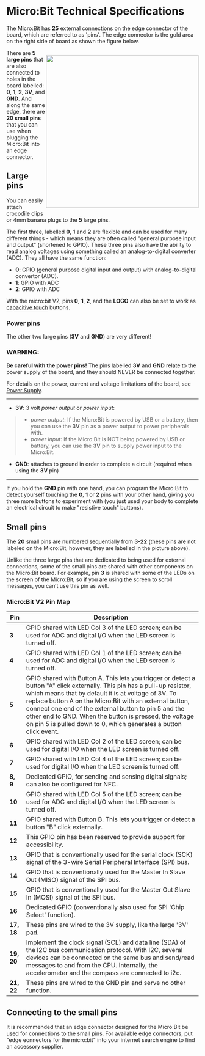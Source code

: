 # Micro:Bit Technical Specifications

The Micro:Bit has **25** external connections on the edge connector of the board, which are referred to as 'pins'. The edge connector is the gold area on the right side of board as shown the figure below.

<div style="float: right">
  <p align="center">
    <img src="imgs/microbit.png" width="400"/>
  </p>
</div>

There are **5 large pins** that are also connected to holes in the board labelled: **0**, **1**, **2**, **3V**, and **GND**. And along the same edge, there are **20 small pins** that you can use when plugging the Micro:Bit into an edge connector.

## Large pins

You can easily attach crocodile clips or 4mm banana plugs to the **5** large pins.

The first three, labelled **0**, **1** and **2** are flexible and can be used for many different things - which means they are often called "general purpose input and output" (shortened to GPIO). These three pins also have the ability to read analog voltages using something called an analog-to-digital converter (ADC). They all have the same function:

* **0**: GPIO (general purpose digital input and output) with analog-to-digital convertor (ADC).
* **1**: GPIO with ADC
* **2**: GPIO with ADC

With the micro:bit V2, pins **0**, **1**, **2**, and the **LOGO** can also be set to work as [capacitive touch](/reference/pins/touch-set-mode) buttons.

### Power pins

The other two large pins (**3V** and **GND**) are very different!

### WARNING:

**Be careful with the power pins!**
The pins labelled **3V** and **GND** relate to the power supply of the board, and they should NEVER be connected together.

For details on the power, current and voltage limitations of the board, see [Power Supply](https://tech.microbit.org/hardware/powersupply/).

---

* **3V**: 3 volt *power output* or *power input*:
>* *power output*: If the Micro:Bit is powered by USB or a battery, then you can use the **3V** pin as a power output to power peripherals with.
>* *power input*: If the Micro:Bit is NOT being powered by USB or battery, you can use the **3V** pin to supply power input to the Micro:Bit.
* **GND**: attaches to ground in order to complete a circuit (required when using the **3V** pin)

---

If you hold the **GND** pin with one hand, you can program the Micro:Bit to detect yourself touching the **0**, **1** or **2** pins with your other hand, giving you three more buttons to experiment with (you just used your body to complete an electrical circuit to make "resistive touch" buttons).

## Small pins

The **20** small pins are numbered sequentially from **3-22** (these pins are not labeled on the Micro:Bit, however, they are labelled in the picture above).

Unlike the three large pins that are dedicated to being used for external connections, some of the small pins are shared with other components on the Micro:Bit board. For example, pin **3** is shared with some of the LEDs on the screen of the Micro:Bit, so if you are using the screen to scroll messages, you can’t use this pin as well.

### Micro:Bit V2 Pin Map

| Pin  | Description |
| - | - |
| **3** | GPIO shared with LED Col 3 of the LED screen; can be used for ADC and digital I/O when the LED screen is turned off. |
| **4** | GPIO shared with LED Col 1 of the LED screen; can be used for ADC and digital I/O when the LED screen is turned off. |
| **5** | GPIO shared with Button A. This lets you trigger or detect a button "A" click externally. This pin has a pull-up resistor, which means that by default it is at voltage of 3V. To replace button A on the Micro:Bit with an external button, connect one end of the external button to pin 5 and the other end to GND. When the button is pressed, the voltage on pin 5 is pulled down to 0, which generates a button click event. |
| **6** | GPIO shared with LED Col 2 of the LED screen; can be used for digital I/O when the LED screen is turned off. |
| **7** | GPIO shared with LED Col 4 of the LED screen; can be used for digital I/O when the LED screen is turned off. |
| **8, 9** | Dedicated GPIO, for sending and sensing digital signals; can also be configured for NFC. |
| **10** | GPIO shared with LED Col 5 of the LED screen;  can be used for ADC and digital I/O when the LED screen is turned off.|
| **11** | GPIO shared with Button B. This lets you trigger or detect a button "B" click externally. |
| **12** | This GPIO pin has been reserved to provide support for accessibility. |
| **13** | GPIO that is conventionally used for the serial clock (SCK) signal of the 3-wire Serial Peripheral Interface (SPI) bus. |
| **14** | GPIO that is conventionally used for the Master In Slave Out (MISO) signal of the SPI bus. |
| **15** | GPIO that is conventionally used for the Master Out Slave In (MOSI) signal of the SPI bus. |
| **16** | Dedicated GPIO (conventionally also used for SPI 'Chip Select' function). |
| **17, 18** | These pins are wired to the 3V supply, like the large '3V' pad. |
| **19, 20** | Implement the clock signal (SCL) and data line (SDA) of the I2C bus communication protocol. With I2C, several devices can be connected on the same bus and send/read messages to and from the CPU. Internally, the accelerometer and the compass are connected to i2c. |
| **21, 22** | These pins are wired to the GND pin and serve no other function. |

## Connecting to the small pins

It is recommended that an edge connector designed for the Micro:Bit be used for connections to the small pins. For available edge connectors, put "edge eonnectors for the micro:bit" into your internet search engine to find an accessory supplier.

